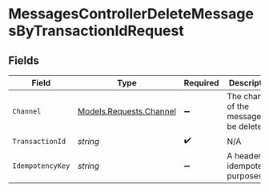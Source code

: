 # MessagesControllerDeleteMessagesByTransactionIdRequest


## Fields

| Field                                                       | Type                                                        | Required                                                    | Description                                                 |
| ----------------------------------------------------------- | ----------------------------------------------------------- | ----------------------------------------------------------- | ----------------------------------------------------------- |
| `Channel`                                                   | [Models.Requests.Channel](../../Models/Requests/Channel.md) | :heavy_minus_sign:                                          | The channel of the message to be deleted                    |
| `TransactionId`                                             | *string*                                                    | :heavy_check_mark:                                          | N/A                                                         |
| `IdempotencyKey`                                            | *string*                                                    | :heavy_minus_sign:                                          | A header for idempotency purposes                           |